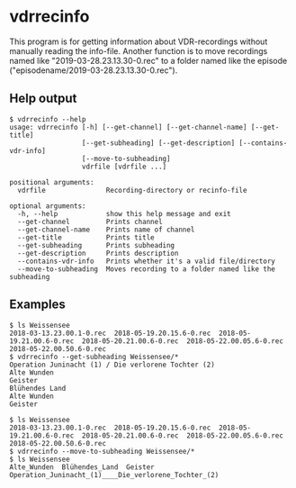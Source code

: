 # vdrrecinfo

This program is for getting information about VDR-recordings without manually reading the info-file.
Another function is to move recordings named like "2019-03-28.23.13.30-0.rec" to a folder named like the episode ("episodename/2019-03-28.23.13.30-0.rec").


## Help output

```
$ vdrrecinfo --help
usage: vdrrecinfo [-h] [--get-channel] [--get-channel-name] [--get-title]
                  [--get-subheading] [--get-description] [--contains-vdr-info]
                  [--move-to-subheading]
                  vdrfile [vdrfile ...]

positional arguments:
  vdrfile               Recording-directory or recinfo-file

optional arguments:
  -h, --help            show this help message and exit
  --get-channel         Prints channel
  --get-channel-name    Prints name of channel
  --get-title           Prints title
  --get-subheading      Prints subheading
  --get-description     Prints description
  --contains-vdr-info   Prints whether it's a valid file/directory
  --move-to-subheading  Moves recording to a folder named like the subheading
```


## Examples

```
$ ls Weissensee
2018-03-13.23.00.1-0.rec  2018-05-19.20.15.6-0.rec  2018-05-19.21.00.6-0.rec  2018-05-20.21.00.6-0.rec  2018-05-22.00.05.6-0.rec  2018-05-22.00.50.6-0.rec
$ vdrrecinfo --get-subheading Weissensee/*
Operation Juninacht (1) / Die verlorene Tochter (2)
Alte Wunden
Geister
Blühendes Land
Alte Wunden
Geister
```

```
$ ls Weissensee
2018-03-13.23.00.1-0.rec  2018-05-19.20.15.6-0.rec  2018-05-19.21.00.6-0.rec  2018-05-20.21.00.6-0.rec  2018-05-22.00.05.6-0.rec  2018-05-22.00.50.6-0.rec
$ vdrrecinfo --move-to-subheading Weissensee/*
$ ls Weissensee
Alte_Wunden  Blühendes_Land  Geister  Operation_Juninacht_(1)____Die_verlorene_Tochter_(2)
```
